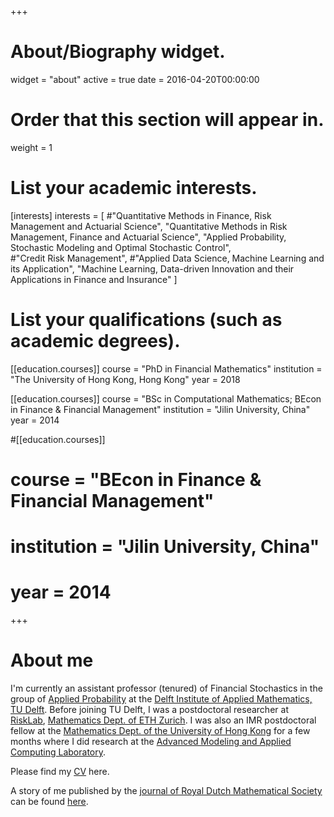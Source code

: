 +++
# About/Biography widget.
widget = "about"
active = true
date = 2016-04-20T00:00:00

# Order that this section will appear in.
weight = 1

# List your academic interests.
[interests]
  interests = [
   #"Quantitative Methods in Finance, Risk Management and Actuarial Science",
    "Quantitative Methods in Risk Management, Finance and Actuarial Science",
    "Applied Probability, Stochastic Modeling and Optimal Stochastic Control",   
    #"Credit Risk Management",
    #"Applied Data Science, Machine Learning and its Application",
    "Machine Learning, Data-driven Innovation and their Applications in Finance and Insurance"
  ]

# List your qualifications (such as academic degrees).
[[education.courses]]
  course = "PhD in Financial Mathematics"
  institution = "The University of Hong Kong, Hong Kong"
  year = 2018

[[education.courses]]
  course = "BSc in Computational Mathematics; BEcon in Finance & Financial Management"
  institution = "Jilin University, China"
  year = 2014

#[[education.courses]]
#  course = "BEcon in Finance & Financial Management"
#  institution = "Jilin University, China"
#  year = 2014
 
+++

# About me

I'm currently an assistant professor (tenured) of Financial Stochastics in the group of [Applied Probability](https://www.tudelft.nl/en/eemcs/the-faculty/departments/applied-mathematics/applied-probability) at the [Delft Institute of Applied Mathematics, TU Delft](https://www.tudelft.nl/en/eemcs/the-faculty/departments/applied-mathematics). Before joining TU Delft, I was a postdoctoral researcher at [RiskLab](https://risklab.ch), [Mathematics Dept. of ETH Zurich](https://math.ethz.ch). I was also an IMR postdoctoral fellow at the [Mathematics Dept. of the University of Hong Kong](http://www.math.hku.hk) for a few months where I did research at the [Advanced Modeling and Applied Computing Laboratory](http://hkumath.hku.hk/~wkc/amacl.htm).  

<!--
In December of 2018, I graduated with PhD degree in Financial Mathematics from the University of Hong Kong under the supervision of Professor [Wai-Ki Ching](http://hkumath.hku.hk/~wkc/). Previously, I obtained my double Bachelor's degrees in [Computational Mathematics](http://math.jlu.edu.cn/index.htm) and [Finance](http://jjxy.jlu.edu.cn/english/Faculty/#) respectively from Jilin University, China in July of 2014. 

My research areas include stochastic modeling, mathematical finance and insurance, applied probability, operations research and management science. I have also developed interest in some other areas such as applied data science and statistical learning, etc. 
-->

Please find my [CV](files/cv.pdf) here.

A story of me published by the [journal of Royal Dutch Mathematical Society](https://www.nieuwarchief.nl/serie5/toonnummer.php?deel=24&nummer=3&taal=1) can be found [here](files/mystory.pdf).

